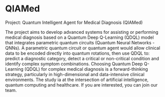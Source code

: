 # QIAMed
Project: Quantum Intelligent Agent for Medical Diagnosis (QIAMed)

The project aims to develop advanced systems for assisting or performing medical diagnosis based on a Quantum Deep Q-Learning (QDQL) model that integrates parametric quantum circuits (Quantum Neural Networks - QNNs).
A parametric quantum circuit or quantum agent would allow clinical data to be encoded directly into quantum rotations, then use QDQL to: predict a diagnostic category, detect a critical or non-critical condition and identify complex symptom combinations.
Choosing Quantum Deep Q-Learning (QDQL) for complex medical diagnosis is a forward-thinking strategy, particularly in high-dimensional and data-intensive clinical environments.
The study ia at the intersection of artificial intelligence, quantum computing and healthcare. If you are interested, you can join our team.
